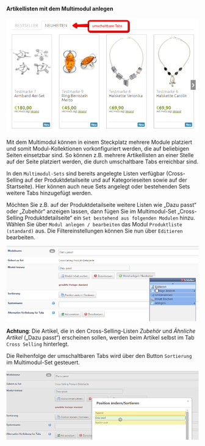 #### Artikellisten mit dem Multimodul anlegen


![](/assets/artikellisten_multimodul.png)

Mit dem Multimodul können in einem Steckplatz mehrere Module platziert und somit Modul-Kollektionen vorkonfiguriert werden, die auf beliebigen Seiten einsetzbar sind. So können z.B. mehrere Artikellisten an einer Stelle auf der Seite platziert werden, die durch umschaltbare Tabs erreichbar sind.

In den ```Multimodul-Sets``` sind bereits angelegte Listen verfügbar (Cross-Selling auf der Produktdetailseite und auf Kategorieseiten sowie auf der Startseite). Hier können auch neue Sets angelegt oder bestehenden Sets weitere Tabs hinzugefügt werden.

Möchten Sie z.B. auf der Produktdetailseite weitere Listen wie „Dazu passt“ oder „Zubehör“ anzeigen lassen, dann fügen Sie im Multimodul-Set „Cross-Selling Produktdetailseite“ ein ```Set bestehend aus folgenden Modulen``` hinzu. Wählen Sie über ```Modul anlegen / bearbeiten``` das Modul ```Produktliste (standard)``` aus. Die Filtereinstellungen können Sie nun über ```Editieren``` bearbeiten.

![](bild44.png)

**Achtung**: Die Artikel, die in den Cross-Selling-Listen *Zubehör* und *Ähnliche Artikel* („Dazu passt“) erscheinen sollen, werden beim Artikel selbst im Tab ```Cross Selling``` hinterlegt. 

Die Reihenfolge der umschaltbaren Tabs wird über den Button ```Sortierung``` im Multimodul-Set gesteuert.

![](bild45.png)



